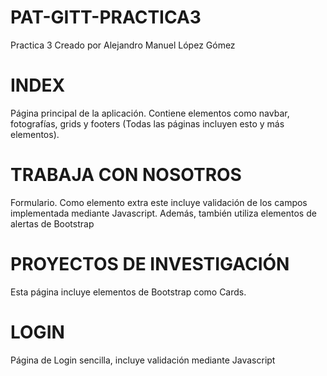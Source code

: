 # PAT-GITT-PRACTICA3
Practica 3 Creado por Alejandro Manuel López Gómez

# INDEX
Página principal de la aplicación. Contiene elementos como navbar, fotografías, grids y footers (Todas las páginas incluyen esto y más elementos).

# TRABAJA CON NOSOTROS
Formulario. Como elemento extra este incluye validación de los campos implementada mediante Javascript. Además, también utiliza elementos de alertas de Bootstrap

# PROYECTOS DE INVESTIGACIÓN
Esta página incluye elementos de Bootstrap como Cards.

# LOGIN
Página de Login sencilla, incluye validación mediante Javascript
